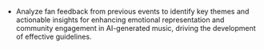 - Analyze fan feedback from previous events to identify key themes and actionable insights for enhancing emotional representation and community engagement in AI-generated music, driving the development of effective guidelines.